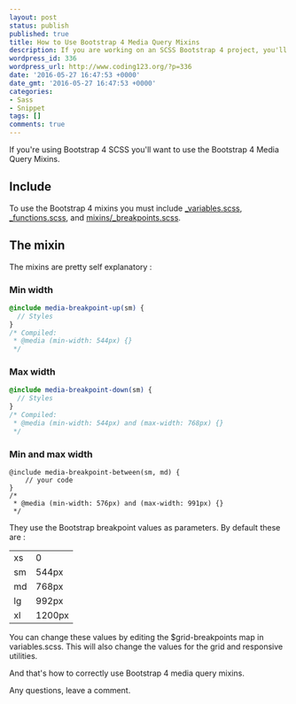 ```yaml
---
layout: post
status: publish
published: true
title: How to Use Bootstrap 4 Media Query Mixins
description: If you are working on an SCSS Bootstrap 4 project, you'll need media queries. This snippet shows you how to correctly use Bootstrap 4 media query mixins.
wordpress_id: 336
wordpress_url: http://www.coding123.org/?p=336
date: '2016-05-27 16:47:53 +0000'
date_gmt: '2016-05-27 16:47:53 +0000'
categories:
- Sass
- Snippet
tags: []
comments: true
---
```


If you're using Bootstrap 4 SCSS you'll want to use the Bootstrap 4 Media Query Mixins.

## Include

To use the Bootstrap 4 mixins you must include <a rel="noopener" href="https://github.com/twbs/bootstrap/blob/v4-dev/scss/_variables.scss" target="newwindow">_variables.scss</a>,  <a rel="noopener" href="https://github.com/twbs/bootstrap/blob/v4-dev/scss/_functions.scss" target="newwindow">_functions.scss</a>, and <a rel="noopener" href="https://github.com/twbs/bootstrap/blob/v4-dev/scss/mixins/_breakpoints.scss" target="newwindow">mixins/_breakpoints.scss</a>.

## The mixin

The mixins are pretty self explanatory :

### Min width

```scss
@include media-breakpoint-up(sm) {
  // Styles
}
/* Compiled:
 * @media (min-width: 544px) {}
 */
 ```

### Max width

```scss
@include media-breakpoint-down(sm) {
  // Styles
}
/* Compiled:
 * @media (min-width: 544px) and (max-width: 768px) {}
 */
 ```

### Min and max width

```
@include media-breakpoint-between(sm, md) {
    // your code
}
/*
 * @media (min-width: 576px) and (max-width: 991px) {}
 */
```

They use the Bootstrap breakpoint values as parameters. By default these are :

<table>
<tbody>
<tr>
<td>xs</td>
<td>0</td>
</tr>
<tr>
<td>sm</td>
<td>544px</td>
</tr>
<tr>
<td>md</td>
<td>768px</td>
</tr>
<tr>
<td>lg</td>
<td>992px</td>
</tr>
<tr>
<td>xl</td>
<td>1200px</td>
</tr>
</tbody>
</table>

You can change these values by editing the $grid-breakpoints map in variables.scss. This will also change the values for the grid and responsive utilities.

And that's how to correctly use Bootstrap 4 media query mixins.

Any questions, leave a comment.
